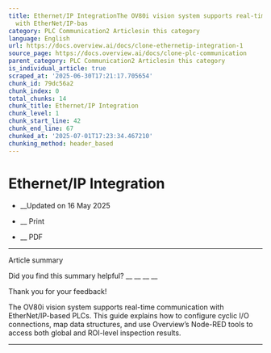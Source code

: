 ```yaml
---
title: Ethernet/IP IntegrationThe OV80i vision system supports real-time communication
  with EtherNet/IP-bas
category: PLC Communication2 Articlesin this category
language: English
url: https://docs.overview.ai/docs/clone-ethernetip-integration-1
source_page: https://docs.overview.ai/docs/clone-plc-communication
parent_category: PLC Communication2 Articlesin this category
is_individual_article: true
scraped_at: '2025-06-30T17:21:17.705654'
chunk_id: 79dc56a2
chunk_index: 0
total_chunks: 14
chunk_title: Ethernet/IP Integration
chunk_level: 1
chunk_start_line: 42
chunk_end_line: 67
chunked_at: '2025-07-01T17:23:34.467210'
chunking_method: header_based
---
```


# Ethernet/IP Integration

  *  __Updated on 16 May 2025



  *  __ Print

  * __ PDF




* * *

Article summary

Did you find this summary helpful?  __ __ __ __

Thank you for your feedback\!

The OV80i vision system supports real-time communication with EtherNet/IP-based PLCs. This guide explains how to configure cyclic I/O connections, map data structures, and use Overview’s Node-RED tools to access both global and ROI-level inspection results.

* * *
